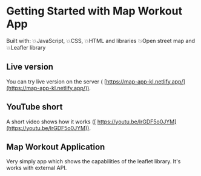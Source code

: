 # Getting Started with Map Workout App

Built with: 💥JavaScript, 💥CSS, 💥HTML and libraries 💥Open street map and 💥Leafler library

## Live version

You can try live version on the server ( [https://map-app-kl.netlify.app/](https://map-app-kl.netlify.app/)).

## YouTube short

A short video shows how it works ([ https://youtu.be/lrGDF5o0JYM](https://youtu.be/lrGDF5o0JYM)).

## Map Workout Application

Very simply app which shows the capabilities of the leaflet library. It's works with external API.
